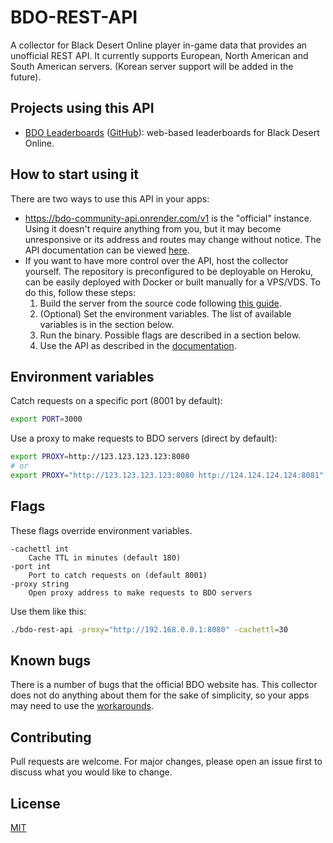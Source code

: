# BDO-REST-API
A collector for Black Desert Online player in-game data that provides an unofficial REST API. It currently supports European, North American and South American servers. (Korean server support will be added in the future).

## Projects using this API
- [BDO Leaderboards](https://bdo.hemlo.cc/leaderboards/) ([GitHub](https://github.com/octoman90/BDO-Leaderboards)): web-based leaderboards for Black Desert Online.

## How to start using it
There are two ways to use this API in your apps:
* https://bdo-community-api.onrender.com/v1 is the "official" instance. Using it doesn't require anything from you, but it may become unresponsive or its address and routes may change without notice. The API documentation can be viewed [here](https://gitlab.com/man90/black-desert-social-rest-api/-/tree/master/doc/api/openapi.json).
* If you want to have more control over the API, host the collector yourself. The repository is preconfigured to be deployable on Heroku, can be easily deployed with Docker or built manually for a VPS/VDS. To do this, follow these steps:
	1. Build the server from the source code following [this guide](doc/buildingFromSource.md).
	2. (Optional) Set the environment variables. The list of available variables is in the section below.
	3. Run the binary. Possible flags are described in a section below.
	4. Use the API as described in the [documentation](https://gitlab.com/man90/black-desert-social-rest-api/-/tree/master/doc/api/openapi.json).

## Environment variables
Catch requests on a specific port (8001 by default):
```bash
export PORT=3000
```

Use a proxy to make requests to BDO servers (direct by default):
```bash
export PROXY=http://123.123.123.123:8080
# or
export PROXY="http://123.123.123.123:8080 http://124.124.124.124:8081"
```

## Flags
These flags override environment variables.
```
-cachettl int
	Cache TTL in minutes (default 180)
-port int
	Port to catch requests on (default 8001)
-proxy string
	Open proxy address to make requests to BDO servers
```
Use them like this:
```bash
./bdo-rest-api -proxy="http://192.168.0.0.1:8080" -cachettl=30
```

## Known bugs
There is a number of bugs that the official BDO website has. This collector does not do anything about them for the sake of simplicity, so your apps may need to use the [workarounds](doc/brokenStuff.md).

## Contributing
Pull requests are welcome. For major changes, please open an issue first to discuss what you would like to change.

## License
[MIT](LICENSE)
